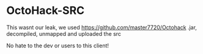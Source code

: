# OctoHack-SRC


This wasnt our leak, we used https://github.com/master7720/Octohack .jar, decompiled, unmapped and uploaded the src



No hate to the dev or users to this client!
